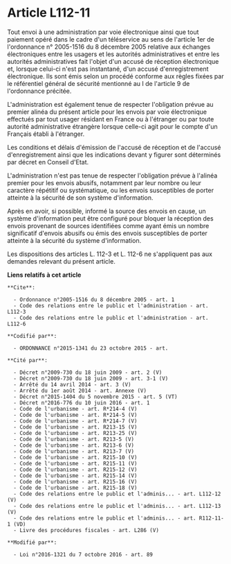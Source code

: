 # Article L112-11

Tout envoi à une administration par voie électronique ainsi que tout paiement opéré dans le cadre d'un téléservice au sens de
l'article 1er de l'ordonnance n° 2005-1516 du 8 décembre 2005 relative aux échanges électroniques entre les usagers et les
autorités administratives et entre les autorités administratives fait l'objet d'un accusé de réception électronique et,
lorsque celui-ci n'est pas instantané, d'un accusé d'enregistrement électronique. Ils sont émis selon un procédé conforme aux
règles fixées par le référentiel général de sécurité mentionné au I de l'article 9 de l'ordonnance précitée.

L'administration est également tenue de respecter l'obligation prévue au premier alinéa du présent article pour les envois
par voie électronique effectués par tout usager résidant en France ou à l'étranger ou par toute autorité administrative
étrangère lorsque celle-ci agit pour le compte d'un Français établi à l'étranger.

Les conditions et délais d'émission de l'accusé de réception et de l'accusé d'enregistrement ainsi que les indications devant
y figurer sont déterminés par décret en Conseil d'Etat.

L'administration n'est pas tenue de respecter l'obligation prévue à l'alinéa premier pour les envois abusifs, notamment par
leur nombre ou leur caractère répétitif ou systématique, ou les envois susceptibles de porter atteinte à la sécurité de son
système d'information.

Après en avoir, si possible, informé la source des envois en cause, un système d'information peut être configuré pour bloquer
la réception des envois provenant de sources identifiées comme ayant émis un nombre significatif d'envois abusifs ou émis des
envois susceptibles de porter atteinte à la sécurité du système d'information.

Les dispositions des articles L. 112-3 et L. 112-6 ne s'appliquent pas aux demandes relevant du présent article.

**Liens relatifs à cet article**

	**Cite**:

	  - Ordonnance n°2005-1516 du 8 décembre 2005 - art. 1
	  - Code des relations entre le public et l'administration - art. L112-3
	  - Code des relations entre le public et l'administration - art. L112-6

	**Codifié par**:

	  - ORDONNANCE n°2015-1341 du 23 octobre 2015 - art.

	**Cité par**:

	  - Décret n°2009-730 du 18 juin 2009 - art. 2 (V)
	  - Décret n°2009-730 du 18 juin 2009 - art. 3-1 (V)
	  - Arrêté du 14 avril 2014 - art. 3 (V)
	  - Arrêté du 1er août 2014 - art. Annexe (V)
	  - Décret n°2015-1404 du 5 novembre 2015 - art. 5 (VT)
	  - Décret n°2016-776 du 10 juin 2016 - art. 1
	  - Code de l'urbanisme - art. R*214-4 (V)
	  - Code de l'urbanisme - art. R*214-5 (V)
	  - Code de l'urbanisme - art. R*214-7 (V)
	  - Code de l'urbanisme - art. R213-15 (V)
	  - Code de l'urbanisme - art. R213-25 (V)
	  - Code de l'urbanisme - art. R213-5 (V)
	  - Code de l'urbanisme - art. R213-6 (V)
	  - Code de l'urbanisme - art. R213-7 (V)
	  - Code de l'urbanisme - art. R215-10 (V)
	  - Code de l'urbanisme - art. R215-11 (V)
	  - Code de l'urbanisme - art. R215-12 (V)
	  - Code de l'urbanisme - art. R215-14 (V)
	  - Code de l'urbanisme - art. R215-16 (V)
	  - Code de l'urbanisme - art. R215-18 (V)
	  - Code des relations entre le public et l'adminis... - art. L112-12 (V)
	  - Code des relations entre le public et l'adminis... - art. L112-13 (V)
	  - Code des relations entre le public et l'adminis... - art. R112-11-1 (VD)
	  - Livre des procédures fiscales - art. L286 (V)

	**Modifié par**:

	  - Loi n°2016-1321 du 7 octobre 2016 - art. 89
